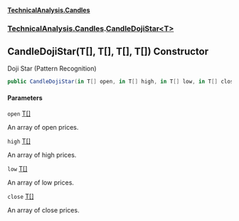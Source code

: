 #### [TechnicalAnalysis.Candles](Atypical.TechnicalAnalysis.Candles.md 'Atypical.TechnicalAnalysis.Candles')
### [TechnicalAnalysis.Candles](Atypical.TechnicalAnalysis.Candles.md#TechnicalAnalysis.Candles 'TechnicalAnalysis.Candles').[CandleDojiStar&lt;T&gt;](CandleDojiStar_T_.md 'TechnicalAnalysis.Candles.CandleDojiStar<T>')

## CandleDojiStar(T[], T[], T[], T[]) Constructor

Doji Star (Pattern Recognition)

```csharp
public CandleDojiStar(in T[] open, in T[] high, in T[] low, in T[] close);
```
#### Parameters

<a name='TechnicalAnalysis.Candles.CandleDojiStar_T_.CandleDojiStar(T[],T[],T[],T[]).open'></a>

`open` [T](CandleDojiStar_T_.md#TechnicalAnalysis.Candles.CandleDojiStar_T_.T 'TechnicalAnalysis.Candles.CandleDojiStar<T>.T')[[]](https://docs.microsoft.com/en-us/dotnet/api/System.Array 'System.Array')

An array of open prices.

<a name='TechnicalAnalysis.Candles.CandleDojiStar_T_.CandleDojiStar(T[],T[],T[],T[]).high'></a>

`high` [T](CandleDojiStar_T_.md#TechnicalAnalysis.Candles.CandleDojiStar_T_.T 'TechnicalAnalysis.Candles.CandleDojiStar<T>.T')[[]](https://docs.microsoft.com/en-us/dotnet/api/System.Array 'System.Array')

An array of high prices.

<a name='TechnicalAnalysis.Candles.CandleDojiStar_T_.CandleDojiStar(T[],T[],T[],T[]).low'></a>

`low` [T](CandleDojiStar_T_.md#TechnicalAnalysis.Candles.CandleDojiStar_T_.T 'TechnicalAnalysis.Candles.CandleDojiStar<T>.T')[[]](https://docs.microsoft.com/en-us/dotnet/api/System.Array 'System.Array')

An array of low prices.

<a name='TechnicalAnalysis.Candles.CandleDojiStar_T_.CandleDojiStar(T[],T[],T[],T[]).close'></a>

`close` [T](CandleDojiStar_T_.md#TechnicalAnalysis.Candles.CandleDojiStar_T_.T 'TechnicalAnalysis.Candles.CandleDojiStar<T>.T')[[]](https://docs.microsoft.com/en-us/dotnet/api/System.Array 'System.Array')

An array of close prices.